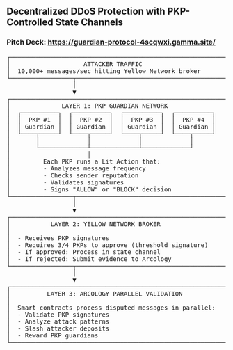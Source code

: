 ## Decentralized DDoS Protection with PKP-Controlled State Channels

### Pitch Deck: https://guardian-protocol-4scqwxi.gamma.site/
<pre style="white-space: pre;">
┌─────────────────────────────────────────────────────────────┐
│                    ATTACKER TRAFFIC                         │
│  10,000+ messages/sec hitting Yellow Network broker         │
└─────────────────┬───────────────────────────────────────────┘
                  │
                  ▼
┌─────────────────────────────────────────────────────────────┐
│              LAYER 1: PKP GUARDIAN NETWORK                  │
│  ┌──────────┐  ┌──────────┐  ┌──────────┐  ┌──────────┐     │
│  │  PKP #1  │  │  PKP #2  │  │  PKP #3  │  │  PKP #4  │     │
│  │ Guardian │  │ Guardian │  │ Guardian │  │ Guardian │     │
│  └────┬─────┘  └────┬─────┘  └────┬─────┘  └────┬─────┘     │
│       │             │             │             │           │
│       └─────────────┴─────────────┴─────────────┘           │
│                     │                                       │
│         Each PKP runs a Lit Action that:                    │
│         - Analyzes message frequency                        │
│         - Checks sender reputation                          │
│         - Validates signatures                              │
│         - Signs "ALLOW" or "BLOCK" decision                 │
└─────────────────┬───────────────────────────────────────────┘
                  │
                  ▼
┌─────────────────────────────────────────────────────────────┐
│           LAYER 2: YELLOW NETWORK BROKER                    │
│                                                             │
│  - Receives PKP signatures                                  │
│  - Requires 3/4 PKPs to approve (threshold signature)       │
│  - If approved: Process in state channel                    │
│  - If rejected: Submit evidence to Arcology                 │
└─────────────────┬───────────────────────────────────────────┘
                  │
                  ▼
┌─────────────────────────────────────────────────────────────┐
│          LAYER 3: ARCOLOGY PARALLEL VALIDATION              │
│                                                             │
│  Smart contracts process disputed messages in parallel:     │
│  - Validate PKP signatures                                  │
│  - Analyze attack patterns                                  │
│  - Slash attacker deposits                                  │
│  - Reward PKP guardians                                     │
└─────────────────────────────────────────────────────────────┘
</pre>

